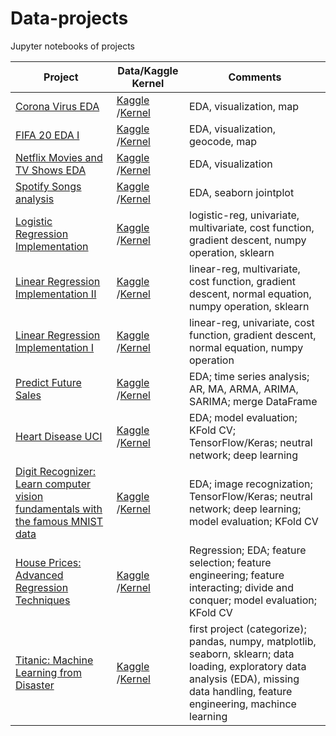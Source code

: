 # Data-projects
Jupyter notebooks of projects

| Project                                      | Data/Kaggle Kernel                          | Comments | 
| -------------------------------------------- | -----------                                 | -------- |
| [Corona Virus EDA](https://github.com/abigcleverdog/Data-projects/blob/master/corona-virus-eda.ipynb) | [Kaggle](https://www.kaggle.com/sudalairajkumar/novel-corona-virus-2019-dataset) /[Kernel](https://www.kaggle.com/abigcleverdog/corona-virus-eda)     | EDA, visualization, map  |
| [FIFA 20 EDA I](https://github.com/abigcleverdog/Data-projects/blob/master/fifa-20-eda-i.ipynb) | [Kaggle](https://www.kaggle.com/stefanoleone992/fifa-20-complete-player-dataset) /[Kernel](https://www.kaggle.com/abigcleverdog/fifa-20-eda-i)     | EDA, visualization, geocode, map  |
| [Netflix Movies and TV Shows EDA](https://github.com/abigcleverdog/Data-projects/blob/master/netflix-movies-and-tv-shows-eda.ipynb) | [Kaggle](https://www.kaggle.com/shivamb/netflix-shows) /[Kernel](https://www.kaggle.com/abigcleverdog/netflix-movies-and-tv-shows-eda)     | EDA, visualization  |
| [Spotify Songs analysis](https://github.com/abigcleverdog/Data-projects/blob/master/spotify-songs-analysis.ipynb) | [Kaggle](https://www.kaggle.com/leonardopena/top50spotify2019) /[Kernel](https://www.kaggle.com/abigcleverdog/spotify-songs-analysis)     | EDA, seaborn jointplot  |
| [Logistic Regression Implementation](https://github.com/abigcleverdog/Data-projects/blob/master/ml-algorithm-implementation-logistic-reg.ipynb) | [Kaggle](https://www.kaggle.com/russellyates88/suicide-rates-overview-1985-to-2016) /[Kernel](https://www.kaggle.com/abigcleverdog/ml-algorithm-implementation-logistic-reg)     | logistic-reg, univariate, multivariate, cost function, gradient descent, numpy operation, sklearn  |
| [Linear Regression Implementation II](https://github.com/abigcleverdog/Data-projects/blob/master/ml-algorithm-implementation-linear-reg-multivar.ipynb) | [Kaggle](https://www.kaggle.com/russellyates88/suicide-rates-overview-1985-to-2016) /[Kernel](https://www.kaggle.com/abigcleverdog/ml-algorithm-implementation-linear-reg-multivar)     | linear-reg, multivariate, cost function, gradient descent, normal equation, numpy operation, sklearn  |
| [Linear Regression Implementation I](https://github.com/abigcleverdog/Data-projects/blob/master/basic-ml-algorithm-implementation-linear-reg.ipynb) | [Kaggle](https://www.kaggle.com/russellyates88/suicide-rates-overview-1985-to-2016) /[Kernel](https://www.kaggle.com/abigcleverdog/basic-ml-algorithm-implementation-linear-reg)     | linear-reg, univariate, cost function, gradient descent, normal equation, numpy operation  |
| [Predict Future Sales](https://github.com/abigcleverdog/Data-projects/blob/master/predict-future-sales-ts-i.ipynb) | [Kaggle](https://www.kaggle.com/c/competitive-data-science-predict-future-sales) /[Kernel](https://www.kaggle.com/abigcleverdog/predict-future-sales-ts-i)     | EDA; time series analysis; AR, MA, ARMA, ARIMA, SARIMA; merge DataFrame  |
| [Heart Disease UCI](https://github.com/abigcleverdog/Data-projects/blob/master/heart-disease-uci-prediction.ipynb) | [Kaggle](https://www.kaggle.com/ronitf/heart-disease-uci) /[Kernel](https://www.kaggle.com/abigcleverdog/heart-disease-uci-prediction/)     | EDA; model evaluation; KFold CV; TensorFlow/Keras; neutral network; deep learning  |
| [Digit Recognizer: Learn computer vision fundamentals with the famous MNIST data](https://github.com/abigcleverdog/Data-projects/blob/master/digit-recognizer-starter.ipynb) | [Kaggle](https://www.kaggle.com/c/digit-recognizer/data) /[Kernel](https://www.kaggle.com/abigcleverdog/digit-recognizer-starter)     | EDA; image recognization; TensorFlow/Keras; neutral network; deep learning; model evaluation; KFold CV |
| [House Prices: Advanced Regression Techniques](https://github.com/abigcleverdog/Data-projects/blob/master/house-price-prediction.ipynb) | [Kaggle](https://www.kaggle.com/c/house-prices-advanced-regression-techniques/data) /[Kernel](https://www.kaggle.com/abigcleverdog/titanic-starter-kernel)     | Regression; EDA; feature selection; feature engineering; feature interacting; divide and conquer; model evaluation; KFold CV |
| [Titanic: Machine Learning from Disaster](https://github.com/abigcleverdog/Data-projects/blob/master/titanic-starter-kernel.ipynb)    | [Kaggle](https://www.kaggle.com/c/titanic/data) /[Kernel](https://www.kaggle.com/abigcleverdog/titanic-starter-kernel)      | first project (categorize); pandas, numpy, matplotlib, seaborn, sklearn; data loading, exploratory data analysis (EDA), missing data handling, feature engineering, machince learning | 